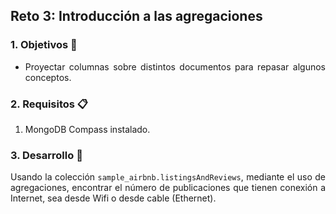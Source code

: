 ## Reto 3: Introducción a las agregaciones

<div style="text-align: justify;">

### 1. Objetivos :dart: 

- Proyectar columnas sobre distintos documentos para repasar algunos conceptos.

### 2. Requisitos :clipboard:

1. MongoDB Compass instalado.

### 3. Desarrollo :rocket:

Usando la colección `sample_airbnb.listingsAndReviews`, mediante el uso de agregaciones, encontrar el número de publicaciones que tienen conexión a Internet, sea desde Wifi o desde cable (Ethernet).

